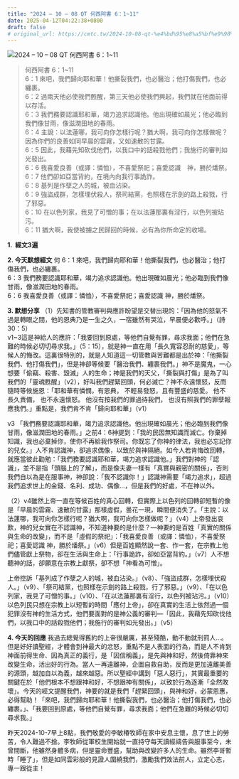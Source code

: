 ```yaml
---
title: "2024 – 10 – 08 QT 何西阿書 6：1~11"
date: 2025-04-12T04:22:38+0800
draft: false
# original_url: https://cmtc.tw/2024-10-08-qt-%e4%bd%95%e8%a5%bf%e9%98%bf%e6%9b%b8-6%ef%bc%9a111
---
```


![2024 – 10 – 08 QT 何西阿書 6：1\~11](/images/qt.jpg  "2024 – 10 – 08 QT 何西阿書 6：1\~11")

> 何西阿書 6：1\~11  
> 6：1 來吧，我們歸向耶和華！他撕裂我們，也必醫治；他打傷我們，也必纏裹。  
> 6：2 過兩天他必使我們甦醒，第三天他必使我們興起，我們就在他面前得以存活。  
> 6：3 我們務要認識耶和華，竭力追求認識他。他出現確如晨光；他必臨到我們像甘雨，像滋潤田地的春雨。  
> 6：4 主說：以法蓮哪，我可向你怎樣行呢？猶大啊，我可向你怎樣做呢？因為你們的良善如同早晨的雲霧，又如速散的甘露。  
> 6：5 因此，我藉先知砍伐他們，以我口中的話殺戮他們；我施行的審判如光發出。  
> 6：6 我喜愛良善（或譯：憐恤），不喜愛祭祀；喜愛認識　神，勝於燔祭。  
> 6：7 他們卻如亞當背約，在境內向我行事詭詐。  
> 6：8 基列是作孽之人的城，被血沾染。  
> 6：9 強盜成群，怎樣埋伏殺人，祭司結黨，也照樣在示劍的路上殺戮，行了邪惡。  
> 6：10 在以色列家，我見了可憎的事；在以法蓮那裏有淫行，以色列被玷污。  
> 6：11 猶大啊，我使被擄之民歸回的時候，必有為你所命定的收場。

**1.  經文3遍**

**2. 今天默想經文**
何 6：1 來吧，我們歸向耶和華！他撕裂我們，也必醫治；他打傷我們，也必纏裹。  
6：3 我們務要認識耶和華，竭力追求認識他。他出現確如晨光；他必臨到我們像甘雨，像滋潤田地的春雨。  
6：6 我喜愛良善（或譯：憐恤），不喜愛祭祀；喜愛認識 神，勝於燔祭。

**3. 默想分享**
（1）先知書的管教審判與應許盼望是交替出現的：「因為他的怒氣不過是轉眼之間，他的恩典乃是一生之久，一宿雖然有哭泣，早晨便必歡呼。」（詩30：5）  
v1\~3這是神給人的應許：「我要回到原處，等他們自覺有罪，尋求我面；他們在急難的時候必切切尋求我。」（5：15），就是神一直在用「長久寬容忍耐的慈愛」，等候人的悔改。這裏很特別的，就是人知道這一切管教與苦難都是出於神：「他撕裂我們、他打傷我們」，但是神卻等候要「醫治我們、纏裹我們。」神不是魔鬼，一心想要「偷竊、殺害、毀滅」人的生命；神是我們的天父，「撕裂與打傷」是為了叫我們的「靈魂甦醒」（v2），好叫我們趕緊回頭，何必滅亡？神不永遠懷怒，反而隨時等候施恩：「耶和華有憐憫，有恩典， 不輕易發怒，且有豐盛的慈愛。 他不長久責備， 也不永遠懷怒。 他沒有按我們的罪過待我們， 也沒有照我們的罪孽報應我們。」重點是，我們肯不肯「歸向耶和華」（v1）

v3 「我們務要認識耶和華，竭力追求認識他。他出現確如晨光；他必臨到我們像甘雨，像滋潤田地的春雨。」之前4：6神提到：「我的民因無知識而滅亡。你棄掉知識，我也必棄掉你，使你不再給我作祭司。你既忘了你神的律法，我也必忘記你的兒女。」人不肯認識神，卻追求偶像，以致於與神隔絕。如今人若肯悔改回轉，就應當彼此勸勉：「我們務要認識耶和華，竭力追求認識他。」我們對神的「認識」，並不是指「頭腦上的了解」，而是像夫妻一樣有「真實與親密的關係」，否則我們自以為是在服事神，神卻說：「我不認識你！」認識神需要「竭力追求」，超過我們追求世上的金錢、名利、成功、偶像…，但是我們的好處，不在神以外。

（2）v4雖然上帝一直在等候百姓的真心回轉，但實際上以色列的回轉卻短暫的像是「早晨的雲霧、速散的甘露」那樣虛假，曇花一現，瞬間便消失了。「主說：以法蓮哪，我可向你怎樣行呢？猶大啊，我可向你怎樣做呢？」（v4）上帝發出哀歎，神的兒女實在不認識神，不知道神要的是什麼？—神要的是百姓「真實的關係與生命的改變」，而不是「虛假的祭祀」：「我喜愛良善（或譯：憐恤），不喜愛祭祀；喜愛認識 神，勝於燔祭。」（v6）但是百姓顯然說一套、作一套，在宗教上他們儘管獻上祭物，卻在生活與生命上：「行事詭詐，卻如亞當背約。」（v7）人不想聽神的話，卻願意在宗教上獻祭，卻不想「神看為可憎」。

上帝控訴「基列成了作孽之人的城，被血沾染。」（v8）、「強盜成群，怎樣埋伏殺人。」（v9）、「祭司結黨，也照樣在示劍的路上殺戮，行了邪惡。」（v9）、「在以色列家，我見了可憎的事。」（v10）、「在以法蓮那裏有淫行，以色列被玷污。」（v10）以色列民只想在宗教上以短暫的時間「應付上帝」，卻在真實的生活上依然過一個犯罪沒有神的生活方式，他們要面對的是神公義的審判—「因此，我藉先知砍伐他們，以我口中的話殺戮他們；我施行的審判如光發出。」（v5）

**4. 今天的回應**
我過去總覺得舊約的上帝很嚴厲，甚至殘酷，動不動就刑罰人…。但是好好讀聖經，才體會到神最大的忿怒，重點不是人表面的行為，而是人不肯到神面前得生命、因為真正的義行，是「因信稱義」，是先與神和好，然後倚靠神來改變生命，活出好的行為。當人一再遠離神，企圖自救自助，反而是更加遠離美善的源頭，越加自以為義，越來越惡。所以聖經中講到「惡人惡行」，其實最重要的關鍵在於「他們根本不想跟神和好，不想跟神有關係」，以致於行為逐漸「全然敗壞」。今天的經文提醒我們，神要的就是我們「趕緊回頭」，與神和好，必蒙恩惠，必得幫助！「來吧，我們歸向耶和華！他撕裂我們，也必醫治；他打傷我們，也必纏裹。」、「我要回到原處，等他們自覺有罪，尋求我面；他們在急難的時候必切切尋求我。」

昨天2024-10-7早上8點，我們敬愛的李敏椿牧師在家中安息主懷，息了世上的勞苦，令人難過不捨。李牧師從軍校生開始就一直持守每天讀經禱告與服事至今，未曾間斷，他雖然身體多病，但是靈命豐盛，幫助與改變許多人的生命。雖然李哥暫時「睡了」，但是如同雲彩般的見證人圍繞我們，激勵我們效法前人，立定心志，專一跟從主！
